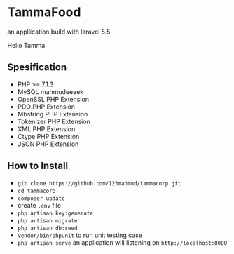 # TammaFood

an appllication build with laravel 5.5
 
Hello Tamma

## Spesification

- PHP >= 7.1.3
- MySQL mahmudeeeek
- OpenSSL PHP Extension
- PDO PHP Extension
- Mbstring PHP Extension
- Tokenizer PHP Extension
- XML PHP Extension
- Ctype PHP Extension
- JSON PHP Extension

## How to Install

- `git clone https://github.com/123mahmud/tammacorp.git`
- `cd tammacorp`
- `composer update`
-  create `.env` file
- `php artisan key:generate`
- `php artisan migrate`
- `php artisan db:seed`
- `vendor/bin/phpunit` to run unit testing case
- `php artisan serve` an application will  listening on `http://localhost:8000`